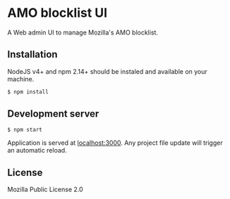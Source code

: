 # AMO blocklist UI

A Web admin UI to manage Mozilla's AMO blocklist.

## Installation

NodeJS v4+ and npm 2.14+ should be instaled and available on your machine.

```bash
$ npm install
```

## Development server

```
$ npm start
```

Application is served at [localhost:3000](http://localhost:3000/). Any project file update will trigger an automatic reload.

## License

Mozilla Public License 2.0

